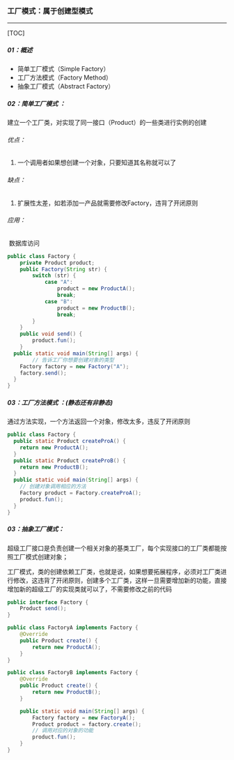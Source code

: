 ### 工厂模式：属于创建型模式 

------

[TOC]

##### 01：概述

- 简单工厂模式（Simple Factory） 
- 工厂方法模式（Factory Method）
- 抽象工厂模式（Abstract Factory）

##### 02：简单工厂模式 ：

​	建立一个工厂类，对实现了同一接口（Product）的一些类进行实例的创建

###### 优点：

1.  一个调用者如果想创建一个对象，只要知道其名称就可以了 

###### 缺点：

1. 扩展性太差，如若添加一产品就需要修改Factory，违背了开闭原则

###### 应用：

​	数据库访问

```java
public class Factory {
	private Product product;
	public Factory(String str) {
		switch (str) {
			case "A":
				product = new ProductA();
				break;
			case "B":
				product = new ProductB();
				break;
		}
	}
	public void send() {
		product.fun();
	}
  public static void main(String[] args) {
		// 告诉工厂你想要创建对象的类型
    Factory factory = new Factory("A"); 
    factory.send();
  }
}
```

##### 03：工厂方法模式 ：(静态还有非静态)

通过方法实现，一个方法返回一个对象，修改太多，违反了开闭原则

```java
public class Factory {
  public static Product createProA() {
    return new ProductA();
  }
  public static Product createProB() {
    return new ProductB();
  }
  public static void main(String[] args) {
    // 创建对象调用相应的方法
    Factory product = Factory.createProA();
    product.fun();
  }
}
```

##### 03：抽象工厂模式：

​	超级工厂接口是负责创建一个相关对象的基类工厂，每个实现接口的工厂类都能按照工厂模式创建对象；

工厂模式，类的创建依赖工厂类，也就是说，如果想要拓展程序，必须对工厂类进行修改，这违背了开闭原则，创建多个工厂类，这样一旦需要增加新的功能，直接增加新的超级工厂的实现类就可以了，不需要修改之前的代码

```java
public interface Factory {
    Product send();
}

public class FactoryA implements Factory {
    @Override
    public Product create() {
        return new ProductA();
    }
}

public class FactoryB implements Factory {
    @Override
    public Product create() {
        return new ProductB();
    }

    public static void main(String[] args) {
        Factory factory = new FactoryA();
        Product product = factory.create();
        // 调用对应的对象的功能
        product.fun();
    }
}
```